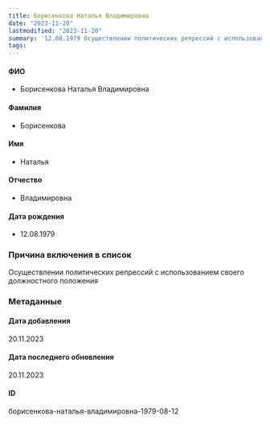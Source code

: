 ```yaml
---
title: Борисенкова Наталья Владимировна
date: "2023-11-20"
lastmodified: "2023-11-20"
summary: '12.08.1979 Осуществлении политических репрессий с использованием своего должностного положения'
tags: 
---
```

<!--# pp2-->
<!--## Фигурант-->
<!--### Личные данные-->
#### ФИО
- Борисенкова Наталья Владимировна
#### Фамилия
- Борисенкова
#### Имя
- Наталья
#### Отчество
- Владимировна
#### Дата рождения
- 12.08.1979
### Причина включения в список
Осуществлении политических репрессий с использованием своего должностного положения
### Метаданные
#### Дата добавления
20.11.2023
#### Дата последнего обновления
20.11.2023
#### ID
борисенкова-наталья-владимировна-1979-08-12
<!--## END;-->
